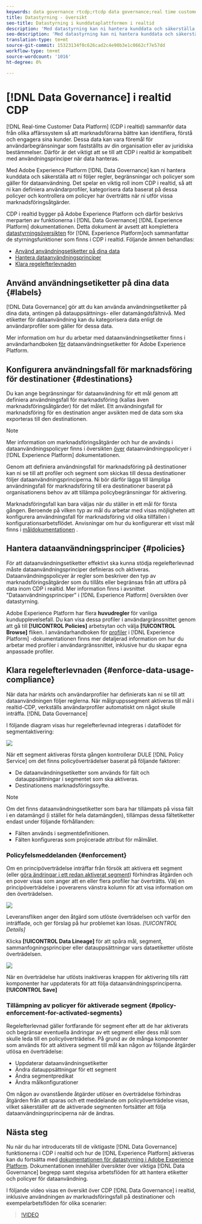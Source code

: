 ```yaml
---
keywords: data governance rtcdp;rtcdp data governance;real time customer data profile data governance
title: Datastyrning - översikt
seo-title: Datastyrning i kunddataplattformen i realtid
description: 'Med datastyrning kan ni hantera kunddata och säkerställa att ni följer regler, begränsningar och policyer som gäller för dataanvändning. '
seo-description: 'Med datastyrning kan ni hantera kunddata och säkerställa att ni följer regler, begränsningar och policyer som gäller för dataanvändning. '
translation-type: tm+mt
source-git-commit: 15323134f0c626cad2c4e90b3e1c0662cf7e57dd
workflow-type: tm+mt
source-wordcount: '1016'
ht-degree: 0%

---
```



# [!DNL Data Governance] i realtid CDP

[!DNL Real-time Customer Data Platform] (CDP i realtid) sammanför data från olika affärssystem så att marknadsförarna bättre kan identifiera, förstå och engagera sina kunder. Dessa data kan vara föremål för användarbegränsningar som fastställts av din organisation eller av juridiska bestämmelser. Därför är det viktigt att se till att CDP i realtid är kompatibelt med användningsprinciper när data hanteras.

Med Adobe Experience Platform [!DNL Data Governance] kan ni hantera kunddata och säkerställa att ni följer regler, begränsningar och policyer som gäller för dataanvändning. Det spelar en viktig roll inom CDP i realtid, så att ni kan definiera användarprofiler, kategorisera data baserat på dessa policyer och kontrollera om policyer har överträtts när ni utför vissa marknadsföringsåtgärder.

CDP i realtid bygger på Adobe Experience Platform och därför beskrivs merparten av funktionerna i [!DNL Data Governance] [!DNL Experience Platform] dokumentationen. Detta dokument är avsett att komplettera [datastyrningsöversikten](../../data-governance/home.md) för [!DNL Experience Platform]och sammanfattar de styrningsfunktioner som finns i CDP i realtid. Följande ämnen behandlas:

* [Använd användningsetiketter på dina data](#labels)
* [Hantera dataanvändningsprinciper](#policies)
* [Klara regelefterlevnaden](#enforce-data-usage-compliance)

## Använd användningsetiketter på dina data {#labels}

[!DNL Data Governance] gör att du kan använda användningsetiketter på dina data, antingen på datauppsättnings- eller datamängdsfältnivå. Med etiketter för dataanvändning kan du kategorisera data enligt de användarprofiler som gäller för dessa data.

Mer information om hur du arbetar med dataanvändningsetiketter finns i användarhandboken [för](../../data-governance/labels/overview.md) dataanvändningsetiketter för Adobe Experience Platform.

## Konfigurera användningsfall för marknadsföring för destinationer {#destinations}

Du kan ange begränsningar för dataanvändning för ett mål genom att definiera användningsfall för marknadsföring (kallas även marknadsföringsåtgärder) för det målet. Ett användningsfall för marknadsföring för en destination anger avsikten med de data som ska exporteras till den destinationen.

>[!NOTE]
>
>Mer information om marknadsföringsåtgärder och hur de används i dataanvändningspolicyer finns i översikten [över](../../data-governance/policies/overview.md) dataanvändningspolicyer i [!DNL Experience Platform] dokumentationen.

Genom att definiera användningsfall för marknadsföring på destinationer kan ni se till att profiler och segment som skickas till dessa destinationer följer dataanvändningsprinciperna. Ni bör därför lägga till lämpliga användningsfall för marknadsföring till era destinationer baserat på organisationens behov av att tillämpa policybegränsningar för aktivering.

Marknadsföringsfall kan bara väljas när du ställer in ett mål för första gången. Beroende på vilken typ av mål du arbetar med visas möjligheten att konfigurera användningsfall för marknadsföring vid olika tillfällen i konfigurationsarbetsflödet. Anvisningar om hur du konfigurerar ett visst mål finns i [måldokumentationen](../destinations/destinations-overview.md) .


## Hantera dataanvändningsprinciper {#policies}

För att dataanvändningsetiketter effektivt ska kunna stödja regelefterlevnad måste dataanvändningsprinciper definieras och aktiveras. Dataanvändningspolicyer är regler som beskriver den typ av marknadsföringsåtgärder som du tillåts eller begränsas från att utföra på data inom CDP i realtid. Mer information finns i avsnittet &quot;Dataanvändningsprinciper&quot; i [!DNL Experience Platform] översikten över [](../../data-governance/home.md) datastyrning.

Adobe Experience Platform har flera **huvudregler** för vanliga kundupplevelsefall. Du kan visa dessa profiler i användargränssnittet genom att gå till **[!UICONTROL Policies]** arbetsytan och välja **[!UICONTROL Browse]** fliken. I användarhandboken för [profiler](../../data-governance/policies/user-guide.md) i [!DNL Experience Platform] -dokumentationen finns mer detaljerad information om hur du arbetar med profiler i användargränssnittet, inklusive hur du skapar egna anpassade profiler.

## Klara regelefterlevnaden {#enforce-data-usage-compliance}

När data har märkts och användarprofiler har definierats kan ni se till att dataanvändningen följer reglerna. När målgruppssegment aktiveras till mål i realtid-CDP, verkställs användarprofiler automatiskt om något skulle inträffa. [!DNL Data Governance]

I följande diagram visas hur regelefterlevnad integreras i dataflödet för segmentaktivering:

![](assets/enforcement-flow.png)

När ett segment aktiveras första gången kontrollerar DULE [!DNL Policy Service] om det finns policyöverträdelser baserat på följande faktorer:

* De dataanvändningsetiketter som används för fält och datauppsättningar i segmentet som ska aktiveras.
* Destinationens marknadsföringssyfte.

>[!NOTE]
>
>Om det finns dataanvändningsetiketter som bara har tillämpats på vissa fält i en datamängd (i stället för hela datamängden), tillämpas dessa fältetiketter endast under följande förhållanden:
>* Fälten används i segmentdefinitionen.
>* Fälten konfigureras som projicerade attribut för målmålet.


### Policyfelsmeddelanden {#enforcement}

Om en principöverträdelse inträffar från försök att aktivera ett segment (eller [göra ändringar i ett redan aktiverat segment](#policy-enforcement-for-activated-segments)) förhindras åtgärden och en pover visas som anger att en eller flera profiler har överträtts. Välj en principöverträdelse i poverarens vänstra kolumn för att visa information om den överträdelsen.

![](assets/violation-popover.png)

Leveransfliken anger den åtgärd som utlöste överträdelsen och varför den inträffade, och ger förslag på hur problemet kan lösas. *[!UICONTROL Details]*

Klicka **[!UICONTROL Data Lineage]** för att spåra mål, segment, sammanfogningsprinciper eller datauppsättningar vars dataetiketter utlöste överträdelsen.

![](assets/data-lineage.png)

När en överträdelse har utlösts inaktiveras knappen för aktivering tills rätt komponenter har uppdaterats för att följa dataanvändningsprinciperna. **[!UICONTROL Save]**

### Tillämpning av policyer för aktiverade segment {#policy-enforcement-for-activated-segments}

Regelefterlevnad gäller fortfarande för segment efter att de har aktiverats och begränsar eventuella ändringar av ett segment eller dess mål som skulle leda till en policyöverträdelse. På grund av de många komponenter som används för att aktivera segment till mål kan någon av följande åtgärder utlösa en överträdelse:

* Uppdaterar dataanvändningsetiketter
* Ändra datauppsättningar för ett segment
* Ändra segmentpredikat
* Ändra målkonfigurationer

Om någon av ovanstående åtgärder utlöser en överträdelse förhindras åtgärden från att sparas och ett meddelande om policyöverträdelse visas, vilket säkerställer att de aktiverade segmenten fortsätter att följa dataanvändningsprinciperna när de ändras.

## Nästa steg

Nu när du har introducerats till de viktigaste [!DNL Data Governance] funktionerna i CDP i realtid och hur de [!DNL Experience Platform] aktiveras kan du fortsätta med [dokumentationen för datastyrning i Adobe Experience Platform](../../data-governance/home.md). Dokumentationen innehåller översikter över viktiga [!DNL Data Governance] begrepp samt stegvisa arbetsflöden för att hantera etiketter och policyer för dataanvändning.

I följande video visas en översikt över CDP [!DNL Data Governance] i realtid, inklusive användningen av marknadsföringsfall på destinationer och exempelarbetsflöden för olika scenarier:

>[!VIDEO](https://video.tv.adobe.com/v/33631?quality=12&learn=on)
